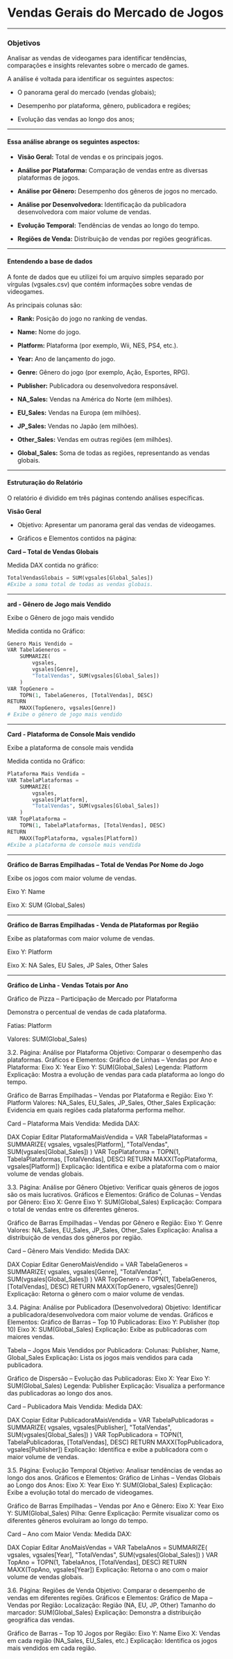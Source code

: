 <h1>Vendas Gerais do Mercado de Jogos</h1>

<hr>

<h3>Objetivos</h3>

Analisar as vendas de videogames para identificar tendências, comparações e insights relevantes sobre o mercado de games.

A análise é voltada para identificar os seguintes aspectos:

- O panorama geral do mercado (vendas globais);

- Desempenho por plataforma, gênero, publicadora e regiões;

- Evolução das vendas ao longo dos anos;

<hr>

<h4>Essa análise abrange os seguintes aspectos:</h4>

- <b>Visão Geral:</b> Total de vendas e os principais jogos.

- <b>Análise por Plataforma:</b> Comparação de vendas entre as diversas plataformas de jogos.

- <b>Análise por Gênero:</b> Desempenho dos gêneros de jogos no mercado.

- <b>Análise por Desenvolvedora:</b> Identificação da publicadora desenvolvedora com maior volume de vendas.

- <b>Evolução Temporal:</b> Tendências de vendas ao longo do tempo.

- <b>Regiões de Venda:</b> Distribuição de vendas por regiões geográficas.

<hr>

<h4>Entendendo a base de dados</h4>

A fonte de dados que eu utilizei foi um arquivo simples separado por vírgulas (vgsales.csv) que contém informações sobre vendas de videogames. 

As principais colunas são:

- <b>Rank:</b> Posição do jogo no ranking de vendas.

- <b>Name:</b> Nome do jogo.

- <b>Platform:</b> Plataforma (por exemplo, Wii, NES, PS4, etc.).

- <b>Year:</b> Ano de lançamento do jogo.

- <b>Genre:</b> Gênero do jogo (por exemplo, Ação, Esportes, RPG).

- <b>Publisher:</b> Publicadora ou desenvolvedora responsável.

- <b>NA_Sales:</b> Vendas na América do Norte (em milhões).

- <b>EU_Sales:</b> Vendas na Europa (em milhões).

- <b>JP_Sales:</b> Vendas no Japão (em milhões).

- <b>Other_Sales:</b> Vendas em outras regiões (em milhões).

- <b>Global_Sales:</b> Soma de todas as regiões, representando as vendas globais.

<hr>

<h4>Estruturação do Relatório</h4>

O relatório é dividido em três páginas contendo análises específicas.

<b>Visão Geral</b>

- Objetivo: Apresentar um panorama geral das vendas de videogames.

- Gráficos e Elementos contidos na página:

<b>Card – Total de Vendas Globais</b>

Medida DAX contida no gráfico:

```python
TotalVendasGlobais = SUM(vgsales[Global_Sales])
#Exibe a soma total de todas as vendas globais.
```

<hr>

<b>ard - Gênero de Jogo mais Vendido</b>

Exibe o Gênero de jogo mais vendido

Medida contida no Gráfico:

```python
Genero Mais Vendido = 
VAR TabelaGeneros =
    SUMMARIZE(
        vgsales, 
        vgsales[Genre],
        "TotalVendas", SUM(vgsales[Global_Sales])
    )
VAR TopGenero =
    TOPN(1, TabelaGeneros, [TotalVendas], DESC)
RETURN
    MAXX(TopGenero, vgsales[Genre])
# Exibe o gênero de jogo mais vendido
```

<hr>

<b>Card - Plataforma de Console Mais vendido</b>

Exibe a plataforma de console mais vendida

Medida contida no Gráfico:

```python
Plataforma Mais Vendida = 
VAR TabelaPlataformas = 
    SUMMARIZE(
        vgsales, 
        vgsales[Platform],
        "TotalVendas", SUM(vgsales[Global_Sales])
    )
VAR TopPlataforma = 
    TOPN(1, TabelaPlataformas, [TotalVendas], DESC)
RETURN
    MAXX(TopPlataforma, vgsales[Platform])
#Exibe a plataforma de console mais vendida
```

<hr>

<b>Gráfico de Barras Empilhadas – Total de Vendas Por Nome do Jogo</b>

Exibe os jogos com maior volume de vendas.

Eixo Y: Name 

Eixo X: SUM (Global_Sales)

<hr>

<b>Gráfico de Barras Empilhadas - Venda de Plataformas por Região</b>

Exibe as plataformas com maior volume de vendas.

Eixo Y: Platform

Eixo X: NA Sales, EU Sales, JP Sales, Other Sales

<hr>

<b>Gráfico de Linha - Vendas Totais por Ano</b>



Gráfico de Pizza – Participação de Mercado por Plataforma

Demonstra o percentual de vendas de cada plataforma.

Fatias: Platform

Valores: SUM(Global_Sales)



3.2. Página: Análise por Plataforma
Objetivo: Comparar o desempenho das plataformas.
Gráficos e Elementos:
Gráfico de Linhas – Vendas por Ano e Plataforma:
Eixo X: Year
Eixo Y: SUM(Global_Sales)
Legenda: Platform
Explicação: Mostra a evolução de vendas para cada plataforma ao longo do tempo.

Gráfico de Barras Empilhadas – Vendas por Plataforma e Região:
Eixo Y: Platform
Valores: NA_Sales, EU_Sales, JP_Sales, Other_Sales
Explicação: Evidencia em quais regiões cada plataforma performa melhor.

Card – Plataforma Mais Vendida:
Medida DAX:

DAX
Copiar
Editar
PlataformaMaisVendida = 
VAR TabelaPlataformas = 
    SUMMARIZE(
        vgsales, 
        vgsales[Platform],
        "TotalVendas", SUM(vgsales[Global_Sales])
    )
VAR TopPlataforma = 
    TOPN(1, TabelaPlataformas, [TotalVendas], DESC)
RETURN
    MAXX(TopPlataforma, vgsales[Platform])
Explicação: Identifica e exibe a plataforma com o maior volume de vendas globais.

3.3. Página: Análise por Gênero
Objetivo: Verificar quais gêneros de jogos são os mais lucrativos.
Gráficos e Elementos:
Gráfico de Colunas – Vendas por Gênero:
Eixo X: Genre
Eixo Y: SUM(Global_Sales)
Explicação: Compara o total de vendas entre os diferentes gêneros.

Gráfico de Barras Empilhadas – Vendas por Gênero e Região:
Eixo Y: Genre
Valores: NA_Sales, EU_Sales, JP_Sales, Other_Sales
Explicação: Analisa a distribuição de vendas dos gêneros por região.

Card – Gênero Mais Vendido:
Medida DAX:

DAX
Copiar
Editar
GeneroMaisVendido = 
VAR TabelaGeneros =
    SUMMARIZE(
        vgsales, 
        vgsales[Genre],
        "TotalVendas", SUM(vgsales[Global_Sales])
    )
VAR TopGenero =
    TOPN(1, TabelaGeneros, [TotalVendas], DESC)
RETURN
    MAXX(TopGenero, vgsales[Genre])
Explicação: Retorna o gênero com o maior volume de vendas.

3.4. Página: Análise por Publicadora (Desenvolvedora)
Objetivo: Identificar a publicadora/desenvolvedora com maior volume de vendas.
Gráficos e Elementos:
Gráfico de Barras – Top 10 Publicadoras:
Eixo Y: Publisher (top 10)
Eixo X: SUM(Global_Sales)
Explicação: Exibe as publicadoras com maiores vendas.

Tabela – Jogos Mais Vendidos por Publicadora:
Colunas: Publisher, Name, Global_Sales
Explicação: Lista os jogos mais vendidos para cada publicadora.

Gráfico de Dispersão – Evolução das Publicadoras:
Eixo X: Year
Eixo Y: SUM(Global_Sales)
Legenda: Publisher
Explicação: Visualiza a performance das publicadoras ao longo dos anos.

Card – Publicadora Mais Vendida:
Medida DAX:

DAX
Copiar
Editar
PublicadoraMaisVendida = 
VAR TabelaPublicadoras =
    SUMMARIZE(
        vgsales,
        vgsales[Publisher],
        "TotalVendas", SUM(vgsales[Global_Sales])
    )
VAR TopPublicadora =
    TOPN(1, TabelaPublicadoras, [TotalVendas], DESC)
RETURN
    MAXX(TopPublicadora, vgsales[Publisher])
Explicação: Identifica e exibe a publicadora com o maior volume de vendas.

3.5. Página: Evolução Temporal
Objetivo: Analisar tendências de vendas ao longo dos anos.
Gráficos e Elementos:
Gráfico de Linhas – Vendas Globais ao Longo dos Anos:
Eixo X: Year
Eixo Y: SUM(Global_Sales)
Explicação: Exibe a evolução total do mercado de videogames.

Gráfico de Barras Empilhadas – Vendas por Ano e Gênero:
Eixo X: Year
Eixo Y: SUM(Global_Sales)
Pilha: Genre
Explicação: Permite visualizar como os diferentes gêneros evoluíram ao longo do tempo.

Card – Ano com Maior Venda:
Medida DAX:

DAX
Copiar
Editar
AnoMaisVendas = 
VAR TabelaAnos = 
    SUMMARIZE(
        vgsales,
        vgsales[Year],
        "TotalVendas", SUM(vgsales[Global_Sales])
    )
VAR TopAno =
    TOPN(1, TabelaAnos, [TotalVendas], DESC)
RETURN
    MAXX(TopAno, vgsales[Year])
Explicação: Retorna o ano com o maior volume de vendas globais.

3.6. Página: Regiões de Venda
Objetivo: Comparar o desempenho de vendas em diferentes regiões.
Gráficos e Elementos:
Gráfico de Mapa – Vendas por Região:
Localização: Região (NA, EU, JP, Other)
Tamanho do marcador: SUM(Global_Sales)
Explicação: Demonstra a distribuição geográfica das vendas.

Gráfico de Barras – Top 10 Jogos por Região:
Eixo Y: Name
Eixo X: Vendas em cada região (NA_Sales, EU_Sales, etc.)
Explicação: Identifica os jogos mais vendidos em cada região.
